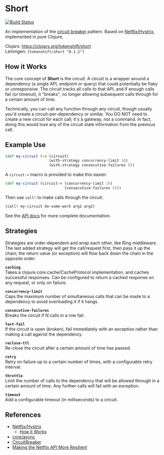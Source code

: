 # Short

[![Build Status](https://travis-ci.org/tokenshift/short.svg?branch=master)](https://travis-ci.org/tokenshift/short)

An implementation of the [circuit breaker](http://techblog.netflix.com/2011/12/making-netflix-api-more-resilient.html)
pattern. Based on [Netflix/Hystrix](https://github.com/Netflix/Hystrix),
implemented in pure Clojure.

Clojars: https://clojars.org/tokenshift/short  
Leiningen: `[tokenshift/short "0.1.2"]`

## How it Works

The core concept of **Short** is the *circuit*. A circuit is a wrapper around
a dependency (a single API, endpoint or query) that could potentially be flaky
or unresponsive. The circuit tracks all calls to that API, and if enough calls
fail (or timeout), it "breaks", no longer allowing subsequent calls through for
a certain amount of time.

Technically, you can call any function through any circuit, though usually
you'd create a circuit-per-dependency or similar. You DO NOT need to create a
new circuit for each call; it's a gateway, not a command. In fact, doing this
would lose any of the circuit state information from the previous call.

## Example Use

```clojure
(def my-circuit (-> (circuit)
                    (with-strategy concurrency-limit 10)
                    (with-strategy consecutive-failures 5))
```

A `circuit->` macro is provided to make this easier:

```clojure
(def my-circuit (circuit-> (concurrency-limit 10)
                           (consecutive-failures 5)))
```

Then use `call!` to make calls through the circuit:

```clojure
(call! my-circuit do-some-work arg1 arg2)
```

See the [API docs](http://tokenshift.com/short/) for more complete documentation.

## Strategies

Strategies are order-dependent and wrap each other, like Ring middleware. The
last added strategy will get the call/request first, then pass it up the chain;
the return value (or exception) will flow back down the chain in the opposite
order.

**`caching`**  
Takes a clojure.core.cache/CacheProtocol implementation, and caches successful
responses. Can be configured to return a cached response on any request, or
only on failure.

**`concurrency-limit`**  
Caps the maximum number of simultaneous calls that can be made to a dependency
to avoid overloading it if it hangs.

**`consecutive-failures`**  
Breaks the circuit if N calls in a row fail.

**`fast-fail`**  
If the circuit is open (broken), fail immediately with an exception rather than
making a call against the dependency.

**`reclose-ttl`**  
Re-close the circuit after a certain amount of time has passed.

**`retry`**  
Retry on failure up to a certain number of times, with a configurable retry
interval.

**`throttle`**  
Limit the number of calls to the dependency that will be allowed through in a
certain amount of time. Any further calls will fail with an exception.

**`timeout`**  
Add a configurable timeout (in milliseconds) to a circuit.

## References

* [Netflix/Hystrix](https://github.com/Netflix/Hystrix)
  * [How it Works](https://github.com/Netflix/Hystrix/wiki/How-it-Works)
* [core/async](https://github.com/clojure/core.async)
* [CircuitBreaker](http://martinfowler.com/bliki/CircuitBreaker.html)
* [Making the Netflix API More Resilient](http://techblog.netflix.com/2011/12/making-netflix-api-more-resilient.html)
